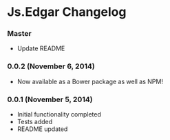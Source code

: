 # Js.Edgar Changelog

### Master
* Update README

### 0.0.2 (November 6, 2014)
* Now available as a Bower package as well as NPM!

### 0.0.1 (November 5, 2014)

* Initial functionality completed
* Tests added
* README updated